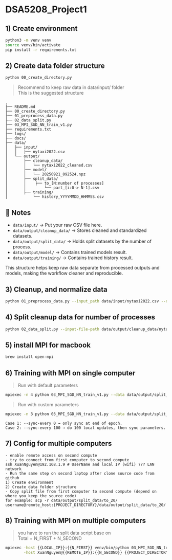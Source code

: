 # DSA5208_Project1

## 1) Create environment
```bash
python3 -m venv venv
source venv/bin/activate
pip install -r requirements.txt
```

## 2) Create data folder structure
```bash
python 00_create_directory.py
```

> Recommend to keep raw data in data/input/ folder  
> This is the suggested structure
```
.
├── README.md
├── 00_create_directory.py
├── 01_preprocess_data.py
├── 02_data_split.py
├── 03_MPI_SGD_NN_train_v1.py
├── requirements.txt
├── logs/
├── docs/
├── data/
│   ├── input/
│   │   ├── nytaxi2022.csv
│   └── output/
│       ├── cleanup_data/
│       │   └── nytaxi2022_cleaned.csv
│       ├── model/
│       │   └── 20250921_092524.npz
│       ├── split_data/
│       │    ├── to_[N:number of processes]
│       │        └── part_[i:0-> N-1].csv
│       ├── training/
│           └── history_YYYYMMDD_HHMMSS.csv
```

## 📝 Notes
- `data/input/` → Put your raw CSV file here.  
- `data/output/cleanup_data/` → Stores cleaned and standardized datasets.    
- `data/output/split_data/` → Holds split datasets by the number of process. 
- `data/output/model/` → Contains trained models result.
- `data/output/training/` → Contains trained history result.

This structure helps keep raw data separate from processed outputs and models, making the workflow cleaner and reproducible.


## 3) Cleanup, and normalize data
```bash
python 01_preprocess_data.py --input_path data/input/nytaxi2022.csv --output_path data/output/cleanup_data/nytaxi2022_cleaned.csv
```

## 4) Split cleanup data for number of processes
```bash
python 02_data_split.py --input-file-path data/output/cleanup_data/nytaxi2022_cleaned.csv --output-folder data/output/split_data --number-process 20
```

## 5) install MPI for macbook
```bash
brew install open-mpi
```

## 6) Training with MPI on single computer
> Run with default parameters
```bash
mpiexec -n 4 python 03_MPI_SGD_NN_train_v1.py --data data/output/split_data
```
> Run with custom parameters
```bash
mpiexec -n 3 python 03_MPI_SGD_NN_train_v1.py --data data/output/split_data --epochs 1 --batch-size 512 --hidden 64 --lr 0.002 --activation relu
```
```
Case 1: --sync-every 0 → only sync at end of epoch.
Case 2: --sync-every 100 → do 100 local updates, then sync parameters.
```


## 7) Config for multiple computers
```text
- enable remote access on second compute
- try to connect from first computer to second compute
ssh XuanNguyen@192.168.1.9 # UserName and local IP (wifi) ??? LAN network
- Run the same step on second laptop after clone source code from github
1) Create environment
2) Create data folder structure
- Copy split file from first computer to second compute (depend on where you keep the source code)
for example: scp -r data/output/split_data/to_20/ username@remote_host:{PROJECT_DIRECTORY}/data/output/split_data/to_20/
```

## 8) Training with MPI on multiple computers
> you have to run the split data script base on  
> Total = N_FIRST + N_SECOND
```bash
mpiexec -host {{LOCAL_IP}}:{{N_FIRST}} venv/bin/python 03_MPI_SGD_NN_train_v1.py --data data/output/split_data : \
        -host XuanNguyen@{{REMOTE_IP}}:{{N_SECOND}} {{PROJECT_DIRECTORY}}/venv/bin/python {{PROJECT_DIRECTORY}}/03_MPI_SGD_NN_train_v1.py --data {{PROJECT_DIRECTORY}}/data/output/split_data
```


